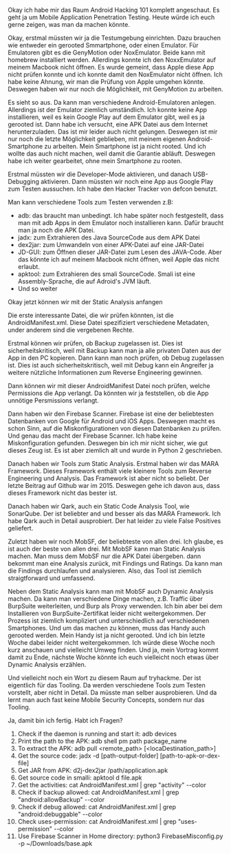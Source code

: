 
Okay ich habe mir das Raum Android Hacking 101 komplett angeschaut. Es geht ja um Mobile Application Penetration Testing. Heute würde ich euch gerne zeigen, was man da machen könnte.

Okay, erstmal müssten wir ja die Testumgebung einrichten. Dazu brauchen wie entweder ein gerooted Smmartphone, oder einen Emulator. Für Emulatoren gibt es die GenyMotion oder NoxEmulator. Beide kann mit homebrew installiert werden. Allerdings konnte ich den NoxxEmulator auf meinem Macbook nicht öffnen. Es wurde gemeint, dass Apple diese App nicht prüfen konnte und ich konnte damit den NoxEmulator nicht öffnen. Ich habe keine Ahnung, wir man die Prüfung von Apple umgehen könnte. Deswegen haben wir nur noch die Möglichkeit, mit GenyMotion zu arbeiten. 

Es sieht so aus. Da kann man verschiedene Android-Emulatoren anlegen. Allerdings ist der Emulator ziemlich umständlich. Ich konnte keine App installieren, weil es kein Google Play auf dem Emulator gibt, weil es ja gerooted ist. Dann habe ich versucht, eine APK Datei aus dem Internet herunterzuladen. Das ist mir leider auch nicht gelungen. Deswegen ist mir nur noch die letzte Möglichkeit geblieben, mit meinem eigenen Android-Smartphone zu arbeiten. Mein Smartphone ist ja nicht rooted. Und ich wollte das auch nicht machen, weil damit die Garantie abläuft. Deswegen habe ich weiter gearbeitet, ohne mein Smartphone zu rooten.

Erstmal müssten wir die Developer-Mode aktivieren, und danach USB-Debugging aktivieren. Dann müssten wir noch eine App aus Google Play zum Testen aussuchen. Ich habe den Hacker Tracker von defcon benutzt.

Man kann verschiedene Tools zum Testen verwenden z.B:
- adb: das braucht man unbedingt. Ich habe später noch festgestellt, dass man mit adb Apps in dem Emulator noch installieren kann. Dafür braucht man ja noch die APK Datei.
- jadx: zum Extrahieren des Java SourceCode aus dem APK Datei
- dex2jar: zum Umwandeln von einer APK-Datei auf eine JAR-Datei
- JD-GUI: zum Öffnen dieser JAR-Datei zum Lesen des JAVA-Code. Aber das könnte ich auf meinem Macbook nicht öffnen, weil Apple das nicht erlaubt.
- apktool: zum Extrahieren des smali SourceCode. Smali ist eine Assembly-Sprache, die auf Adroid's JVM läuft.
- Und so weiter

Okay jetzt können wir mit der Static Analysis anfangen

Die erste interessante Datei, die wir prüfen könnten, ist die AndroidManifest.xml. Diese Datei spezifiziert verschiedene Metadaten, under anderem sind die vergebenen Rechte.

Erstmal können wir prüfen, ob Backup zugelassen ist. Dies ist sicherheitskritisch, weil mit Backup kann man ja alle privaten Daten aus der App in den PC kopieren.
Dann kann man noch prüfen, ob Debug zugelassen ist. Dies ist auch sicherheitskritisch, weil mit Debug kann ein Angreifer ja weitere nützliche Informationen zum Reverse Engineering gewinnen.

Dann können wir mit dieser AndroidManifest Datei noch prüfen, welche Permissions die App verlangt. Da könnten wir ja feststellen, ob die App unnötige Persmissions verlangt.

Dann haben wir den Firebase Scanner. Firebase ist eine der beliebtesten Datenbanken von Google für Android und iOS Apps. Deswegen macht es schon Sinn, auf die Miskonfigurationen von diesen Datenbanken zu prüfen. Und genau das macht der Firebase Scanner. Ich habe keine Miskonfiguration gefunden. Deswegen bin ich mir nicht sicher, wie gut dieses Zeug ist. Es ist aber ziemlich alt und wurde in Python 2 geschrieben.

Danach haben wir Tools zum Static Analysis. Erstmal haben wir das MARA Framework. Dieses Framework enthält viele kleinere Tools zum Reverse Engineering und Analysis. Das Framework ist aber nicht so beliebt. Der letzte Beitrag auf Github war im 2015. Deswegen gehe ich davon aus, dass dieses Framework nicht das bester ist. 

Danach haben wir Qark, auch ein Static Code Analysis Tool, wie SonarQube. Der ist beliebter and und besser als das MARA Framework. Ich habe Qark auch in Detail ausprobiert. Der hat leider zu viele False Positives geliefert.

Zuletzt haben wir noch MobSF, der beliebteste von allen drei. Ich glaube, es ist auch der beste von allen drei. Mit MobSF kann man Static Analysis machen. Man muss dem MobSF nur die APK Datei übergeben. dann bekommt man eine Analysis zurück, mit Findings und Ratings. Da kann man die Findings durchlaufen und analysieren. Also, das Tool ist ziemlich straigtforward und umfassend.

Neben dem Static Analysis kann man mit MobSF auch Dynamic Analysis machen. Da kann man verschiedene Dinge machen, z.B. Traffic über BurpSuite weiterleiten, und Burp als Proxy verwenden. Ich bin aber bei dem Installieren von BurpSuite-Zertifikat leider nicht weitergekommen. Der Prozess ist ziemlich kompliziert und unterschiedlich auf verschiedenen Smartphones. Und um das machen zu können, muss das Handy auch gerooted werden. Mein Handy ist ja nicht gerooted. Und ich bin letzte Woche dabei leider nicht weitergekommen. Ich würde diese Woche noch kurz anschauen und vielleicht Umweg finden. Und ja, mein Vortrag kommt damit zu Ende, nächste Woche könnte ich euch vielleicht noch etwas über Dynamic Analysis erzählen.

Und vielleicht noch ein Wort zu diesem Raum auf tryhackme. Der ist eigentlich für das Tooling. Da werden verschiedene Tools zum Testen vorstellt, aber nicht in Detail. Da müsste man selber ausprobieren. Und da lernt man auch fast keine Mobile Security Concepts, sondern nur das Tooling.

Ja, damit bin ich fertig. Habt ich Fragen?


1. Check if the daemon is running and start it: adb devices
2. Print the path to the APK: adb shell pm path package_name
3. To extract the APK: adb pull <remote_path> [<locaDestination_path>]
4. Get the source code: jadx -d [path-output-folder] [path-to-apk-or-dex-file]
5. Get JAR from APK: d2j-dex2jar /path/application.apk
6. Get source code in smalli: apktool d file.apk
7. Get the activities: cat AndroidManifest.xml | grep "activity" --color
8. Check if backup allowed: cat AndroidManifest.xml | grep "android:allowBackup" --color
9. Check if debug allowed: cat AndroidManifest.xml | grep "android:debuggable" --color
10. Check uses-permission: cat AndroidManifest.xml | grep "uses-permission" --color
11. Use Firebase Scanner in Home directory: python3 FirebaseMisconfig.py -p ~/Downloads/base.apk




